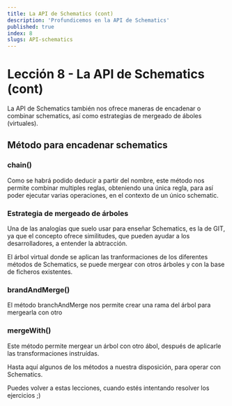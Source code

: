 ```yaml
---
title: La API de Schematics (cont)
description: 'Profundicemos en la API de Schematics'
published: true
index: 8
slugs: API-schematics
---
```


# Lección 8 - La API de Schematics (cont)

La API de Schematics también nos ofrece maneras de encadenar o combinar schematics, así como estrategias de mergeado de áboles (virtuales).

## Método para encadenar schematics

### chain()

Como se habrá podido deducir a partir del nombre, este método nos permite combinar multiples reglas, obteniendo una única regla, para así poder ejecutar varias operaciones, en el contexto de un único schematic.

### Estrategia de mergeado de árboles

Una de las analogías que suelo usar para enseñar Schematics, es la de GIT, ya que el concepto ofrece similitudes, que pueden ayudar a los desarrolladores, a entender la abtracción.

El árbol virtual donde se aplican las tranformaciones de los diferentes métodos de Schematics, se puede mergear con otros árboles y con la base de ficheros existentes.

### brandAndMerge()

El método branchAndMerge nos permite crear una rama del árbol para mergearla con otro

### mergeWith()

Este método permite mergear un árbol con otro ábol, después de aplicarle las transformaciones instruídas.

Hasta aquí algunos de los métodos a nuestra disposición, para operar con Schematics. 

Puedes volver a estas lecciones, cuando estés intentando resolver los ejercicios ;)

